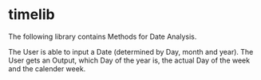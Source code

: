 # timelib

The following library contains Methods for Date Analysis. 

The User is able to input a Date (determined by Day, month and year). 
The User gets an Output, which Day of the year is, the actual Day of the week and the calender week. 

